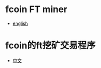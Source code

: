 # fcoin FT miner
- [english](https://github.com/lussifa/fcoin/blob/master/README-en.md) 
# fcoin的ft挖矿交易程序
- [中文](https://github.com/lussifa/fcoin/blob/master/README-cn.md)

